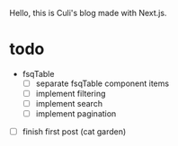 Hello, this is Culi's blog made with Next.js.

# todo
- fsqTable
  - [ ] separate fsqTable component items
  - [ ] implement filtering
  - [ ] implement search
  - [ ] implement pagination
- [ ] finish first post (cat garden)